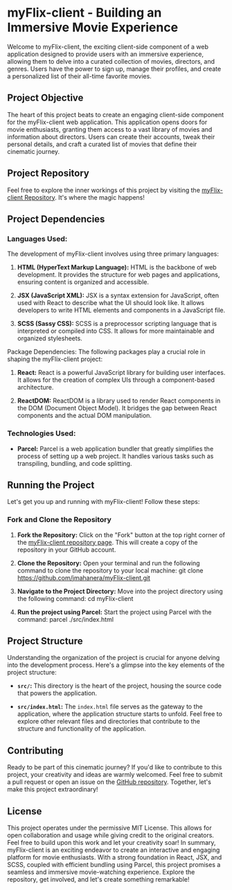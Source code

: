 # myFlix-client - Building an Immersive Movie Experience

Welcome to myFlix-client, the exciting client-side component of a web application designed to provide users with an immersive experience, allowing them to delve into a curated collection of movies, directors, and genres. Users have the power to sign up, manage their profiles, and create a personalized list of their all-time favorite movies.
## Project Objective
The heart of this project beats to create an engaging client-side component for the myFlix-client web application. This application opens doors for movie enthusiasts, granting them access to a vast library of movies and information about directors. Users can create their accounts, tweak their personal details, and craft a curated list of movies that define their cinematic journey.
## Project Repository
Feel free to explore the inner workings of this project by visiting the [myFlix-client Repository](https://github.com/jmahanera/myFlix-client). It's where the magic happens!
## Project Dependencies
### Languages Used:
The development of myFlix-client involves using three primary languages:

1. **HTML (HyperText Markup Language):** HTML is the backbone of web development. It provides the structure for web pages and applications, ensuring content is organized and accessible.

2. **JSX (JavaScript XML):** JSX is a syntax extension for JavaScript, often used with React to describe what the UI should look like. It allows developers to write HTML elements and components in a JavaScript file.

3. **SCSS (Sassy CSS):** SCSS is a preprocessor scripting language that is interpreted or compiled into CSS. It allows for more maintainable and organized stylesheets.

 Package Dependencies:
The following packages play a crucial role in shaping the myFlix-client project:
1. **React:** React is a powerful JavaScript library for building user interfaces. It allows for the creation of complex UIs through a component-based architecture.

2. **ReactDOM:** ReactDOM is a library used to render React components in the DOM (Document Object Model). It bridges the gap between React components and the actual DOM manipulation.
### Technologies Used:
- **Parcel:** Parcel is a web application bundler that greatly simplifies the process of setting up a web project. It handles various tasks such as transpiling, bundling, and code splitting.
## Running the Project
Let's get you up and running with myFlix-client! Follow these steps:

### Fork and Clone the Repository
1. **Fork the Repository:**
   Click on the "Fork" button at the top right corner of the [myFlix-client repository page](https://github.com/jmahanera/myFlix-client). This will create a copy of the repository in your GitHub account.
2. **Clone the Repository:**
   Open your terminal and run the following command to clone the repository to your local machine:
   git clone https://github.com/jmahanera/myFlix-client.git

3. **Navigate to the Project Directory:**
   Move into the project directory using the following command:
   cd myFlix-client
4. **Run the project using Parcel:**
   Start the project using Parcel with the command:
   parcel ./src/index.html

## Project Structure
Understanding the organization of the project is crucial for anyone delving into the development process. Here's a glimpse into the key elements of the project structure:

- **`src/`:** This directory is the heart of the project, housing the source code that powers the application.

- **`src/index.html`:** The `index.html` file serves as the gateway to the application, where the application structure starts to unfold.
Feel free to explore other relevant files and directories that contribute to the structure and functionality of the application.
## Contributing
Ready to be part of this cinematic journey? If you'd like to contribute to this project, your creativity and ideas are warmly welcomed. Feel free to submit a pull request or open an issue on the [GitHub repository](https://github.com/jmahanera/myFlix-client). Together, let's make this project extraordinary!
## License

This project operates under the permissive MIT License. This allows for open collaboration and usage while giving credit to the original creators. Feel free to build upon this work and let your creativity soar!
In summary, myFlix-client is an exciting endeavor to create an interactive and engaging platform for movie enthusiasts. With a strong foundation in React, JSX, and SCSS, coupled with efficient bundling using Parcel, this project promises a seamless and immersive movie-watching experience. Explore the repository, get involved, and let's create something remarkable!
